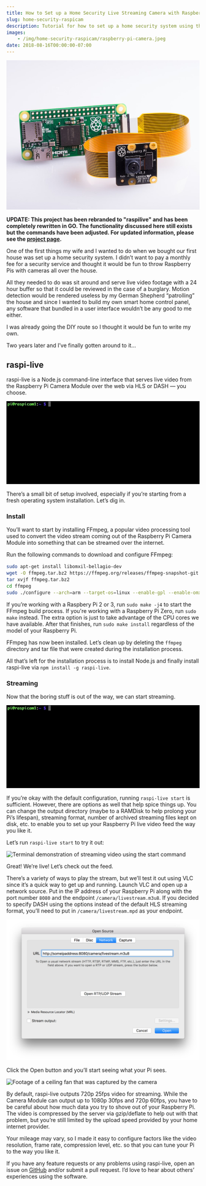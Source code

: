 ```yaml
---
title: How to Set up a Home Security Live Streaming Camera with Raspberry Pi
slug: home-security-raspicam
description: Tutorial for how to set up a home security system using the Raspberry Pi, Raspberry Pi camera module, and raspilive
images:
    - /img/home-security-raspicam/raspberry-pi-camera.jpeg
date: 2018-08-16T00:00:00-07:00
---
```


![Raspberry Pi Camera connected to the Raspberry Pi Camera Module V2](/img/home-security-raspicam/raspberry-pi-camera.jpeg 'Image courtesy of the Raspberry Pi Foundation, CC BY-SA 4.0, via Wikimedia Commons')

**UPDATE: This project has been rebranded to "raspilive" and has been completely rewritten in GO. The functionality discussed here still exists but the commands have been adjusted. For updated information, please see the [project page](https://github.com/jaredpetersen/raspilive).**

One of the first things my wife and I wanted to do when we bought our first house was set up a home security system. I didn’t want to pay a monthly fee for a security service and thought it would be fun to throw Raspberry Pis with cameras all over the house.

All they needed to do was sit around and serve live video footage with a 24 hour buffer so that it could be reviewed in the case of a burglary. Motion detection would be rendered useless by my German Shepherd “patrolling” the house and since I wanted to build my own smart home control panel, any software that bundled in a user interface wouldn’t be any good to me either.

I was already going the DIY route so I thought it would be fun to write my own.

Two years later and I’ve finally gotten around to it...

## raspi-live
raspi-live is a Node.js command-line interface that serves live video from the Raspberry Pi Camera Module over the web via HLS or DASH — you choose.

![Terminal demonstration of running the help command](/img/home-security-raspicam/demo.gif)

There’s a small bit of setup involved, especially if you’re starting from a fresh operating system installation. Let’s dig in.

### Install
You’ll want to start by installing FFmpeg, a popular video processing tool used to convert the video stream coming out of the Raspberry Pi Camera Module into something that can be streamed over the internet.

Run the following commands to download and configure FFmpeg:

```sh
sudo apt-get install libomxil-bellagio-dev
wget -O ffmpeg.tar.bz2 https://ffmpeg.org/releases/ffmpeg-snapshot-git.tar.bz2
tar xvjf ffmpeg.tar.bz2
cd ffmpeg
sudo ./configure --arch=arm --target-os=linux --enable-gpl --enable-omx --enable-omx-rpi --enable-nonfree --extra-ldflags="-latomic"
```

If you’re working with a Raspbery Pi 2 or 3, run `sudo make -j4` to start the FFmpeg build process. If you're working with a Raspberry Pi Zero, run `sudo make` instead. The extra option is just to take advantage of the CPU cores we have available. After that finishes, run `sudo make install` regardless of the model of your Raspberry Pi.

FFmpeg has now been installed. Let’s clean up by deleting the `ffmpeg` directory and tar file that were created during the installation process.

All that’s left for the installation process is to install Node.js and finally install raspi-live via `npm install -g raspi-live`.

### Streaming
Now that the boring stuff is out of the way, we can start streaming.

![Terminal demonstration of running the start help command](/img/home-security-raspicam/help-command.gif)

If you’re okay with the default configuration, running `raspi-live start` is sufficient. However, there are options as well that help spice things up. You can change the output directory (maybe to a RAMDisk to help prolong your Pi’s lifespan), streaming format, number of archived streaming files kept on disk, etc. to enable you to set up your Raspberry Pi live video feed the way you like it.

Let’s run `raspi-live start` to try it out:

![Terminal demonstration of streaming video using the start command](/img/home-security-raspicam/start-command.gif)

Great! We’re live! Let’s check out the feed.

There’s a variety of ways to play the stream, but we’ll test it out using VLC since it’s a quick way to get up and running. Launch VLC and open up a network source. Put in the IP address of your Raspberry Pi along with the port number `8080` and the endpoint `/camera/livestream.m3u8`. If you decided to specify DASH using the options instead of the default HLS streaming format, you’ll need to put in `/camera/livestream.mpd` as your endpoint.

![Screenshot of VLC Source network configuration with the URL 'http://someipaddress:8080/camera/livestream.m3u8'](/img/home-security-raspicam/vlc-source.png)

Click the Open button and you’ll start seeing what your Pi sees.

![Footage of a ceiling fan that was captured by the camera](/img/home-security-raspicam/captured-footage.gif 'A little bit of artifacting is present here due to the "gif-ification" of the live stream')

By default, raspi-live outputs 720p 25fps video for streaming. While the Camera Module can output up to 1080p 30fps and 720p 60fps, you have to be careful about how much data you try to shove out of your Raspberry Pi. The video is compressed by the server via gzip/deflate to help out with that problem, but you’re still limited by the upload speed provided by your home internet provider.

Your mileage may vary, so I made it easy to configure factors like the video resolution, frame rate, compression level, etc. so that you can tune your Pi to the way you like it.

If you have any feature requests or any problems using raspi-live, open an issue on [GitHub](https://github.com/jaredpetersen/raspilive) and/or submit a pull request. I’d love to hear about others’ experiences using the software.
